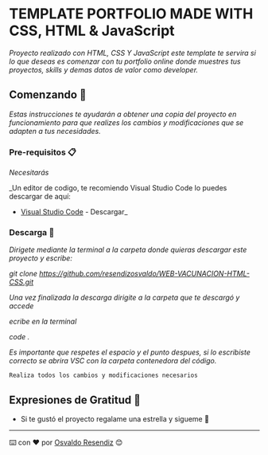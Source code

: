 
# TEMPLATE PORTFOLIO MADE WITH CSS, HTML & JavaScript

_Proyecto realizado con HTML, CSS Y JavaScript este template te servira si lo que deseas es comenzar con tu portfolio online donde muestres tus proyectos, skills y demas datos de valor como developer._

## Comenzando 🚀

_Estas instrucciones te ayudarán a obtener una copia del proyecto en funcionamiento para que realizes los cambios y modificaciones que se adapten a tus necesidades._

### Pre-requisitos 📋

_Necesitarás_

_Un editor de codigo, te recomiendo Visual Studio Code lo puedes descargar de aquí: 
* [Visual Studio Code](https://code.visualstudio.com/download) - Descargar_

### Descarga 🔧

_Dirigete mediante la terminal a la carpeta donde quieras descargar este proyecto y escribe:_

_git clone https://github.com/resendizosvaldo/WEB-VACUNACION-HTML-CSS.git_

_Una vez finalizada la descarga dirigite a la carpeta que te descargó y accede_

_ecribe en la terminal_

_code ._

_Es importante que respetes el espacio y el punto despues, si lo escribiste correcto se abrira VSC con  la carpeta contenedora del código._

```
Realiza todos los cambios y modificaciones necesarios
```



## Expresiones de Gratitud 🎁

* Si te gustó el proyecto regalame una estrella y sigueme 📢




---
⌨️ con ❤️ por [Osvaldo Resendiz](https://github.com/resendizosvaldo) 😊